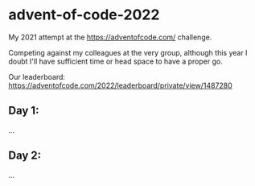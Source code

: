 # advent-of-code-2022
My 2021 attempt at the https://adventofcode.com/ challenge.

Competing against my colleagues at the very group, although this year I doubt I'll have sufficient time or head space to have a proper go.

Our leaderboard: https://adventofcode.com/2022/leaderboard/private/view/1487280

## Day 1: 

...

## Day 2: 

...
